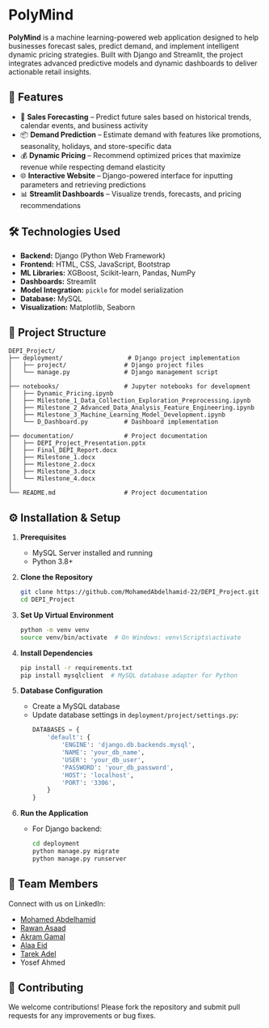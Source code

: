 # PolyMind

**PolyMind** is a machine learning-powered web application designed to help businesses forecast sales, predict demand, and implement intelligent dynamic pricing strategies. Built with Django and Streamlit, the project integrates advanced predictive models and dynamic dashboards to deliver actionable retail insights.

## 🚀 Features

- 🔮 **Sales Forecasting** – Predict future sales based on historical trends, calendar events, and business activity  
- 📦 **Demand Prediction** – Estimate demand with features like promotions, seasonality, holidays, and store-specific data  
- 💰 **Dynamic Pricing** – Recommend optimized prices that maximize revenue while respecting demand elasticity  
- 🌐 **Interactive Website** – Django-powered interface for inputting parameters and retrieving predictions  
- 📊 **Streamlit Dashboards** – Visualize trends, forecasts, and pricing recommendations  

## 🛠️ Technologies Used

- **Backend:** Django (Python Web Framework)  
- **Frontend:** HTML, CSS, JavaScript, Bootstrap  
- **ML Libraries:** XGBoost, Scikit-learn, Pandas, NumPy  
- **Dashboards:** Streamlit  
- **Model Integration:** `pickle` for model serialization  
- **Database:** MySQL  
- **Visualization:** Matplotlib, Seaborn  

## 📁 Project Structure

```
DEPI_Project/
├── deployment/                  # Django project implementation
│   ├── project/                # Django project files
│   └── manage.py               # Django management script
│
├── notebooks/                  # Jupyter notebooks for development
│   ├── Dynamic_Pricing.ipynb
│   ├── Milestone_1_Data_Collection_Exploration_Preprocessing.ipynb
│   ├── Milestone_2_Advanced_Data_Analysis_Feature_Engineering.ipynb
│   ├── Milestone_3_Machine_Learning_Model_Development.ipynb
│   └── D_Dashboard.py          # Dashboard implementation
│
├── documentation/              # Project documentation
│   ├── DEPI_Project_Presentation.pptx
│   ├── Final_DEPI_Report.docx
│   ├── Milestone_1.docx
│   ├── Milestone_2.docx
│   ├── Milestone_3.docx
│   └── Milestone_4.docx
│
└── README.md                   # Project documentation
```

## ⚙️ Installation & Setup

1. **Prerequisites**
   - MySQL Server installed and running
   - Python 3.8+

2. **Clone the Repository**
   ```bash
   git clone https://github.com/MohamedAbdelhamid-22/DEPI_Project.git
   cd DEPI_Project
   ```

3. **Set Up Virtual Environment**
   ```bash
   python -m venv venv
   source venv/bin/activate  # On Windows: venv\Scripts\activate
   ```

4. **Install Dependencies**
   ```bash
   pip install -r requirements.txt
   pip install mysqlclient  # MySQL database adapter for Python
   ```

5. **Database Configuration**
   - Create a MySQL database
   - Update database settings in `deployment/project/settings.py`:
     ```python
     DATABASES = {
         'default': {
             'ENGINE': 'django.db.backends.mysql',
             'NAME': 'your_db_name',
             'USER': 'your_db_user',
             'PASSWORD': 'your_db_password',
             'HOST': 'localhost',
             'PORT': '3306',
         }
     }
     ```

6. **Run the Application**
   - For Django backend:
     ```bash
     cd deployment
     python manage.py migrate
     python manage.py runserver
     ```

## 👥 Team Members

Connect with us on LinkedIn:
- [Mohamed Abdelhamid](https://www.linkedin.com/in/mohamedwagdymw/)
- [Rawan Asaad](https://www.linkedin.com/in/rawan-asaad/)
- [Akram Gamal](https://www.linkedin.com/in/akram-gamal-mohamed/)
- [Alaa Eid](https://www.linkedin.com/in/alaa-e-abd-elwahhab-ae/)
- [Tarek Adel](https://www.linkedin.com/in/tarek-adell/)
- Yosef Ahmed

## 🤝 Contributing

We welcome contributions! Please fork the repository and submit pull requests for any improvements or bug fixes.
```
